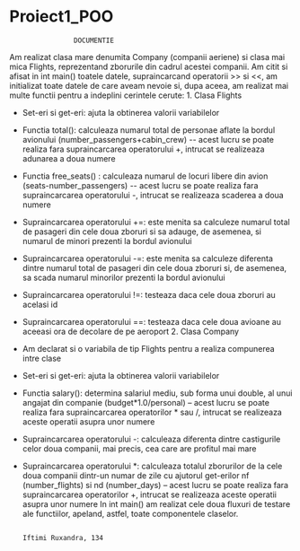# Proiect1_POO
					DOCUMENTIE

Am realizat clasa mare denumita Company (companii aeriene) si clasa mai mica Flights, reprezentand zborurile din cadrul acestei companii. Am citit si afisat in int main() toatele datele, supraincarcand operatorii >> si <<, am initializat toate datele de care aveam nevoie si, dupa aceea, am realizat mai multe functii pentru a indeplini cerintele cerute:
              1.	Clasa Flights
  -	Set-eri si get-eri: ajuta la obtinerea valorii variabilelor
  -	Functia total(): calculeaza numarul total de personae aflate la bordul avionului (number_passengers+cabin_crew) -- acest lucru se poate realiza fara supraincarcarea operatorului +, intrucat se realizeaza adunarea a doua numere
  -	Functia free_seats() : calculeaza numarul de locuri libere din avion (seats-number_passengers) -- acest lucru se poate realiza fara supraincarcarea operatorului -, intrucat se realizeaza scaderea a doua numere
  -	Supraincarcarea operatorului +=: este menita sa calculeze numarul total de pasageri din cele doua zboruri si sa adauge, de asemenea, si numarul de minori prezenti la bordul avionului
  -	Supraincarcarea operatorului -=: este menita sa calculeze diferenta dintre numarul total de pasageri din cele doua zboruri si, de asemenea, sa scada numarul minorilor prezenti la bordul  avionului 
  -	Supraincarcarea operatorului !=: testeaza daca cele doua zboruri au acelasi id
  -	Supraincarcarea operatorului ==: testeaza daca cele doua avioane au aceeasi ora de decolare de pe aeroport
              2.	Clasa Company
  -	Am declarat si o variabila de tip Flights pentru a realiza compunerea intre clase
  -	Set-eri si get-eri: ajuta la obtinerea valorii variabilelor
  -	Functia salary(): determina salariul mediu, sub forma unui double, al unui angajat din companie (budget*1.0/personal) – acest lucru se poate realiza fara supraincarcarea operatorilor * sau  /, intrucat se realizeaza aceste operatii asupra unor numere
  -	Supraincarcarea operatorului -: calculeaza diferenta dintre castigurile celor doua companii, mai precis, cea care are profitul mai mare
  -	 Supraincarcarea operatorului *: calculeaza totalul zborurilor de la cele doua companii dintr-un numar de zile cu ajutorul get-erilor nf (number_flights) si nd (number_days) – acest lucru se poate realiza fara supraincarcarea operatorilor +, intrucat se realizeaza aceste operatii asupra unor numere
In int main() am realizat cele doua fluxuri de testare ale functiilor, apeland, astfel, toate componentele claselor.

									                                                                          Iftimi Ruxandra, 134


